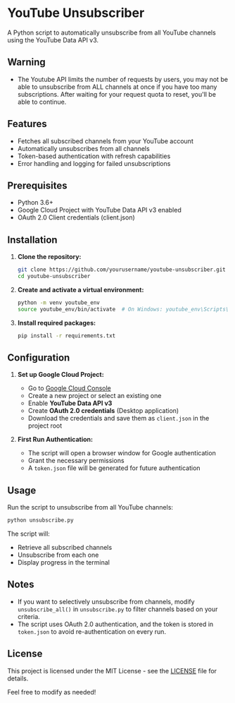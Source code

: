 # YouTube Unsubscriber

A Python script to automatically unsubscribe from all YouTube channels using the YouTube Data API v3.

## Warning
- The Youtube API limits the number of requests by users, you may not be able to unsubscribe from ALL channels at once if you have too many subscriptions. After waiting for your request quota to reset, you'll be able to continue. 

## Features

- Fetches all subscribed channels from your YouTube account
- Automatically unsubscribes from all channels
- Token-based authentication with refresh capabilities
- Error handling and logging for failed unsubscriptions

## Prerequisites

- Python 3.6+
- Google Cloud Project with YouTube Data API v3 enabled
- OAuth 2.0 Client credentials (client.json)

## Installation

1. **Clone the repository:**
   ```sh
   git clone https://github.com/yourusername/youtube-unsubscriber.git
   cd youtube-unsubscriber
   ```

2. **Create and activate a virtual environment:**
   ```sh
   python -m venv youtube_env
   source youtube_env/bin/activate  # On Windows: youtube_env\Scripts\activate
   ```

3. **Install required packages:**
   ```sh
   pip install -r requirements.txt
   ```

## Configuration

1. **Set up Google Cloud Project:**
   - Go to [Google Cloud Console](https://console.cloud.google.com/)
   - Create a new project or select an existing one
   - Enable **YouTube Data API v3**
   - Create **OAuth 2.0 credentials** (Desktop application)
   - Download the credentials and save them as `client.json` in the project root

2. **First Run Authentication:**
   - The script will open a browser window for Google authentication
   - Grant the necessary permissions
   - A `token.json` file will be generated for future authentication

## Usage

Run the script to unsubscribe from all YouTube channels:
```sh
python unsubscribe.py
```

The script will:
- Retrieve all subscribed channels
- Unsubscribe from each one
- Display progress in the terminal

## Notes
- If you want to selectively unsubscribe from channels, modify `unsubscribe_all()` in `unsubscribe.py` to filter channels based on your criteria.
- The script uses OAuth 2.0 authentication, and the token is stored in `token.json` to avoid re-authentication on every run.

## License

This project is licensed under the MIT License - see the [LICENSE](LICENSE) file for details.


Feel free to modify as needed!
